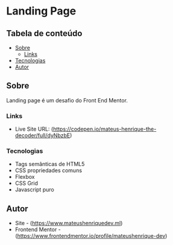 # Landing Page

## Tabela de conteúdo

- [Sobre](#Sobre)
  - [Links](#links)
- [Tecnologias](#tecnologias)
- [Autor](#autor)

## Sobre

Landing page é um desafio do Front End Mentor.

### Links

- Live Site URL: (https://codepen.io/mateus-henrique-the-decoder/full/dyNbzbE)

### Tecnologias

- Tags semânticas de HTML5
- CSS propriedades comuns
- Flexbox
- CSS Grid
- Javascript puro

## Autor

- Site - (https://www.mateushenriquedev.ml)
- Frontend Mentor - (https://www.frontendmentor.io/profile/mateushenrique-dev)
